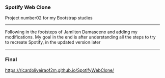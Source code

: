 ### Spotify Web Clone 


Project number02 for my Bootstrap studies

<hr>
Following in the footsteps of Jamilton Damasceno and adding my modifications. My goal in the end is after understanding all the steps to try to recreate Spotify, in the updated version later
<hr>

### Final 
https://ricardoliveiraof2m.github.io/SpotifyWebClone/
